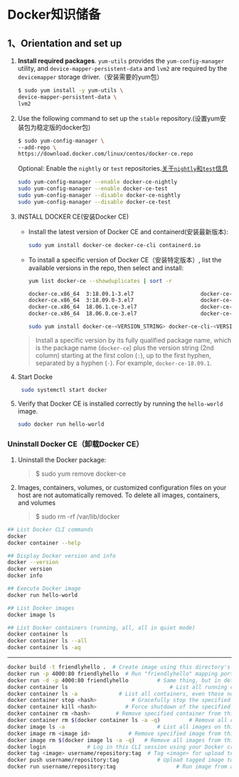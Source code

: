 
# Docker知识储备

## 1、Orientation and set up

1. **Install required packages**. `yum-utils` provides the `yum-config-manager` utility, and `device-mapper-persistent-data` and `lvm2` are required by the `devicemapper` storage driver.（安装需要的yum包）

    ``` bash
    $ sudo yum install -y yum-utils \
    device-mapper-persistent-data \
    lvm2
    ```

2. Use the following command to set up the `stable` repository.(设置yum安装包为稳定版的docker包)

    ```bash
    $ sudo yum-config-manager \
    --add-repo \
    https://download.docker.com/linux/centos/docker-ce.repo
    ```

    Optional: Enable the `nightly` or `test` repositories.[关于`nightly`和`test`信息](https://docs.docker.com/install/)

    ```bash
    sudo yum-config-manager --enable docker-ce-nightly
    sudo yum-config-manager --enable docker-ce-test
    sudo yum-config-manager --disable docker-ce-nightly
    sudo yum-config-manager --disable docker-ce-test
   ```

3. INSTALL DOCKER CE(安装Docker CE)
   * Install the latest version of Docker CE and containerd(安装最新版本):

     ```bash
     sudo yum install docker-ce docker-ce-cli containerd.io
     ```

   * To install a specific version of Docker CE（安装特定版本）, list the available versions in the repo, then select and install:

      ```bash
      yum list docker-ce --showduplicates | sort -r

      docker-ce.x86_64  3:18.09.1-3.el7                     docker-ce-stable
      docker-ce.x86_64  3:18.09.0-3.el7                     docker-ce-stable
      docker-ce.x86_64  18.06.1.ce-3.el7                    docker-ce-stable
      docker-ce.x86_64  18.06.0.ce-3.el7                    docker-ce-stable

      sudo yum install docker-ce-<VERSION_STRING> docker-ce-cli-<VERSION_STRING> containerd.io
      ```

    >Install a specific version by its fully qualified package name, which is the package name (`docker-ce`) plus the version string (2nd column) starting at the first colon (`:`), up to the first hyphen, separated by a hyphen (`-`). For example, `docker-ce-18.09.1`.

4. Start Docke

   ```bash
    sudo systemctl start docker
   ```

5. Verify that Docker CE is installed correctly by running the `hello-world` image.

    ```bash
    sudo docker run hello-world
    ```

### Uninstall Docker CE（卸载Docker CE）

1. Uninstall the Docker package:
    >$ sudo yum remove docker-ce

2. Images, containers, volumes, or customized configuration files on your host are not automatically removed. To delete all images, containers, and volumes
    >$ sudo rm -rf /var/lib/docker

```bash
## List Docker CLI commands
docker
docker container --help

## Display Docker version and info
docker --version
docker version
docker info

## Execute Docker image
docker run hello-world

## List Docker images
docker image ls

## List Docker containers (running, all, all in quiet mode)
docker container ls
docker container ls --all
docker container ls -aq
```

---

```bash
docker build -t friendlyhello .  # Create image using this directory's Dockerfile
docker run -p 4000:80 friendlyhello  # Run "friendlyhello" mapping port 4000 to 80
docker run -d -p 4000:80 friendlyhello         # Same thing, but in detached mode
docker container ls                                # List all running containers
docker container ls -a             # List all containers, even those not running
docker container stop <hash>           # Gracefully stop the specified container
docker container kill <hash>         # Force shutdown of the specified container
docker container rm <hash>        # Remove specified container from this machine
docker container rm $(docker container ls -a -q)         # Remove all containers
docker image ls -a                             # List all images on this machine
docker image rm <image id>            # Remove specified image from this machine
docker image rm $(docker image ls -a -q)   # Remove all images from this machine
docker login             # Log in this CLI session using your Docker credentials
docker tag <image> username/repository:tag  # Tag <image> for upload to registry
docker push username/repository:tag            # Upload tagged image to registry
docker run username/repository:tag                   # Run image from a registry
```